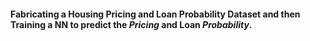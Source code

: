#### Fabricating a **Housing Pricing and Loan Probability Dataset** and then Training a NN to predict the *Pricing* and Loan *Probability*.


